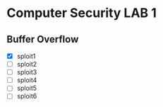# Computer Security LAB 1

## Buffer Overflow

- [x] sploit1
- [ ] sploit2
- [ ] sploit3
- [ ] sploit4
- [ ] sploit5
- [ ] sploit6
